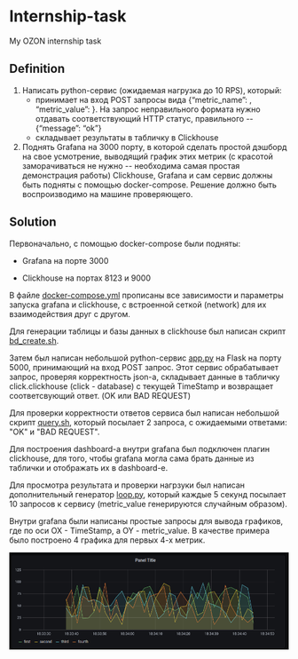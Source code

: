 # Internship-task
My OZON internship task

## Definition
1. Написать python-сервис (ожидаемая нагрузка до 10 RPS), который:
    * принимает на вход  POST запросы вида  {“metric_name”: <str>, “metric_value”: <float>}. На запрос неправильного формата нужно отдавать соответствующий HTTP статус, правильного -- {“message”: “ok”} 
    * складывает результаты в табличку в Clickhouse
2. Поднять Grafana на 3000 порту, в которой сделать простой дэшборд на свое усмотрение, выводящий график этих метрик (с красотой заморачиваться не нужно -- необходима самая простая демонстрация работы)
Clickhouse, Grafana и сам сервис должны быть подняты с помощью docker-compose. Решение должно быть воспроизводимо на машине проверяющего.

## Solution
Первоначально, с помощью docker-compose были подняты:   
   * Grafana на порте 3000
    
   * Clickhouse на портах 8123 и 9000
 
В файле [docker-compose.yml](docker-compose.yml) прописаны все зависимости и параметры запуска grafana и clickhouse, с встроенной сеткой (network) для их взаимодействия друг с другом.

Для генерации таблицы и базы данных в clickhouse был написан скрипт [bd_create.sh](bd_create.sh).

Затем был написан небольшой python-сервис [app.py](app.py) на Flask на порту 5000, принимающий на вход POST запрос. Этот сервис обрабатывает запрос, проверяя корректность json-а, складывает данные в табличку click.clickhouse (click - database) с текущей TimeStamp и возвращает соответсвующий ответ. (OK или BAD REQUEST)

Для проверки корректности ответов сервиса был написан небольшой скрипт [query.sh](query.sh), который посылает 2 запроса, с ожидаемыми ответами: "OK" и "BAD REQUEST".

Для построения dashboard-а внутри grafana был подключен плагин clickhouse, для того, чтобы grafana могла сама брать данные из таблички и отображать их в dashboard-е.

Для просмотра результата и проверки нагрзуки был написан дополнительный генератор [loop.py](loop.py), который каждые 5 секунд посылает 10 запросов к сервису (metric_value генерируются случайным образом).

Внутри grafana были написаны простые запросы для вывода графиков, где по оси OX - TimeStamp, а OY - metric_value. В качестве примера было построено 4 графика для первых 4-х метрик.

![res.png](img/res.png)
